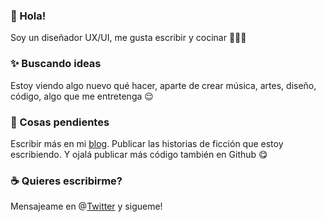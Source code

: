 ### 👋 Hola!
Soy un diseñador UX/UI, me gusta escribir y cocinar 🧑🏻‍🍳

### :sparkles: Buscando ideas
Estoy viendo algo nuevo qué hacer, aparte de crear música, artes, diseño, código, algo que me entretenga 😌

### :telescope: Cosas pendientes
Escribir más en mi [blog](https://cont3mpo.github.io). Publicar las historias de ficción que estoy escribiendo. Y ojalá publicar más código también en Github 😋

### :coffee: Quieres escribirme?
Mensajeame en @[Twitter](https://twitter.com/cont3mpo) y sigueme!<br>
